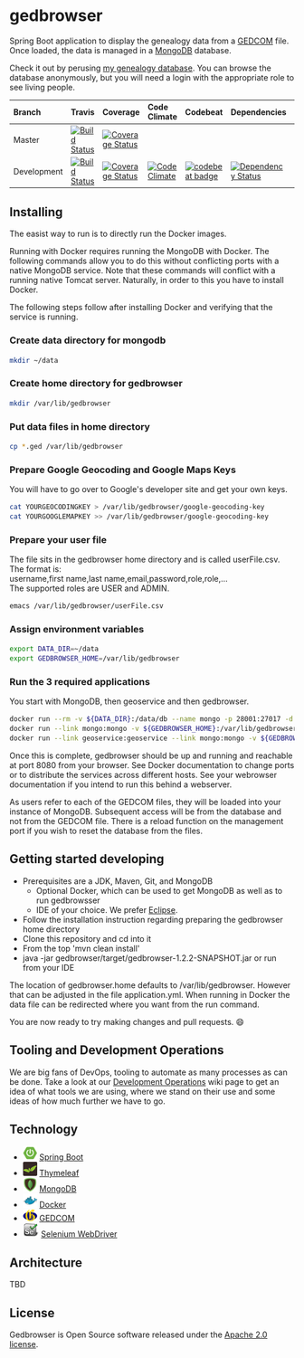 # gedbrowser

Spring Boot application to display the genealogy data from a
[GEDCOM](http://wiki-en.genealogy.net/GEDCOM) file. Once loaded, the data is
managed in a [MongoDB](https://www.mongodb.org/) database.

Check it out by perusing [my genealogy
database](http://www.schoellerfamily.org/gedbrowser/surnames?db=schoeller). You can
browse the database anonymously, but you will need a login with the appropriate
role to see living people.

| Branch | Travis | Coverage | Code Climate | Codebeat | Dependencies | Sauce |
| :--- | :--- | :--- | :--- | :--- | :--- | :--- |
| Master | [![Build Status](https://api.travis-ci.org/dickschoeller/gedbrowser.svg?branch=master)](https://travis-ci.org/dickschoeller/gedbrowser) | [![Coverage Status](https://coveralls.io/repos/github/dickschoeller/gedbrowser/badge.svg?branch=master)](https://coveralls.io/github/dickschoeller/gedbrowser?branch=master) |
| Development | [![Build Status](https://api.travis-ci.org/dickschoeller/gedbrowser.svg?branch=development)](https://travis-ci.org/dickschoeller/gedbrowser) | [![Coverage Status](https://coveralls.io/repos/github/dickschoeller/gedbrowser/badge.svg?branch=development)](https://coveralls.io/github/dickschoeller/gedbrowser?branch=development) | [![Code Climate](https://codeclimate.com/github/dickschoeller/gedbrowser/badges/gpa.svg)](https://codeclimate.com/github/dickschoeller/gedbrowser) | [![codebeat badge](https://codebeat.co/badges/0a10c645-cc88-4f2f-9058-df89e8dc408f)](https://codebeat.co/projects/github-com-dickschoeller-gedbrowser-development) | [![Dependency Status](https://www.versioneye.com/user/projects/58987dc1f55eb2003257f7bd/badge.svg)](https://www.versioneye.com/user/projects/58987dc1f55eb2003257f7bd) | [![Build Status](https://saucelabs.com/buildstatus/dickschoeller)](https://saucelabs.com/open_sauce/user/dickschoeller) |

## Installing

The easist way to run is to directly run the Docker images.

Running with Docker requires running the MongoDB with Docker. The following
commands allow you to do this without conflicting ports with a native MongoDB
service. Note that these commands will conflict with a running native Tomcat
server. Naturally, in order to this you have to install Docker.

The following steps follow after installing Docker and verifying that the service
is running.

### Create data directory for mongodb

```bash
mkdir ~/data
```

### Create home directory for gedbrowser

```bash
mkdir /var/lib/gedbrowser
```

### Put data files in home directory

```bash
cp *.ged /var/lib/gedbrowser
```

### Prepare Google Geocoding and Google Maps Keys

You will have to go over to Google's developer site and get your own keys.

```bash
cat YOURGEOCODINGKEY > /var/lib/gedbrowser/google-geocoding-key
cat YOURGOOGLEMAPKEY >> /var/lib/gedbrowser/google-geocoding-key
```

### Prepare your user file

The file sits in the gedbrowser home directory and is called userFile.csv. The
format is:   
username,first name,last name,email,password,role,role,...   
The supported roles are USER and ADMIN.

```bash
emacs /var/lib/gedbrowser/userFile.csv
```

### Assign environment variables

```bash
export DATA_DIR=~/data
export GEDBROWSER_HOME=/var/lib/gedbrowser
```

### Run the 3 required applications

You start with MongoDB, then geoservice and then gedbrowser.

```bash
docker run --rm -v ${DATA_DIR}:/data/db --name mongo -p 28001:27017 -d mongo
docker run --link mongo:mongo -v ${GEDBROWSER_HOME}:/var/lib/gedbrowser -p  8086:8080 -p 8087:8081 --name geoservice -d dickschoeller/geoservice
docker run --link geoservice:geoservice --link mongo:mongo -v ${GEDBROWSER_HOME}:/var/lib/gedbrowser -p 8080:8080 -p 8081:8081 --name gedbrowser -d dickschoeller/gedbrowser
```

Once this is complete, gedbrowser should be up and running and reachable at port
8080 from your browser. See Docker documentation to change ports or to
distribute the services across different hosts. See your webrowser documentation
if you intend to run this behind a webserver.

As users refer to each of the GEDCOM files, they will be loaded into your
instance of MongoDB. Subsequent access will be from the database and not from
the GEDCOM file. There is a reload function on the management port if you wish
to reset the database from the files.

## Getting started developing

* Prerequisites are a JDK, Maven, Git, and MongoDB
  * Optional Docker, which can be used to get MongoDB as well as to run
    gedbrowsser
  * IDE of your choice. We prefer [Eclipse](https://eclipse.org).
* Follow the installation instruction regarding preparing the gedbrowser home
  directory
* Clone this repository and cd into it
* From the top 'mvn clean install'
* java -jar gedbrowser/target/gedbrowser-1.2.2-SNAPSHOT.jar or run from your IDE

The location of gedbrowser.home defaults to /var/lib/gedbrowser. However that
can be adjusted in the file application.yml. When running in Docker the data
file can be redirected where you want from the run command.

You are now ready to try making changes and pull requests. :smile:

## Tooling and Development Operations

We are big fans of DevOps, tooling to automate as many processes as can be done.
Take a look at our
[Development Operations](https://github.com/dickschoeller/gedbrowser/wiki/Development-Operations)
wiki page to get an idea of what tools we are using, where we stand on their use
and some ideas of how much further we have to go.

## Technology

* ![](images/spring-boot-25.png)
  [Spring Boot](http://projects.spring.io/spring-boot/)
* ![](images/thymeleaf-25.png)
  [Thymeleaf](http://www.thymeleaf.org/)
* ![](images/mongodb-25.png)
  [MongoDB](https://www.mongodb.org/)
* ![](images/docker-25.png)
  [Docker](https://www.docker.com/)
* ![](images/genealogy-net-25.png)
  [GEDCOM](http://wiki-en.genealogy.net/GEDCOM)
* ![](images/selenium-25.png)
  [Selenium WebDriver](http://www.seleniumhq.org/projects/webdriver/)

## Architecture

TBD

## License

Gedbrowser is Open Source software released under the
[Apache 2.0 license](http://www.apache.org/licenses/LICENSE-2.0.html).

